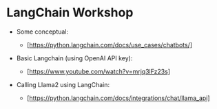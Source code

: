 # LangChain Workshop

- Some conceptual:
  - [https://python.langchain.com/docs/use_cases/chatbots/]

- Basic Langchain (using OpenAI API key):
  - [https://www.youtube.com/watch?v=mrjq3lFz23s]

- Calling Llama2 using LangChain:
  - [https://python.langchain.com/docs/integrations/chat/llama_api]
